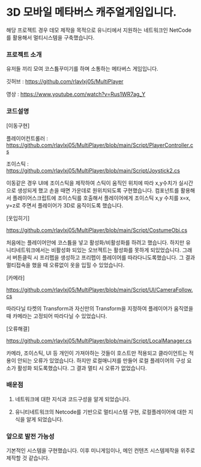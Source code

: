 # 3D 모바일 메타버스 캐주얼게임입니다.

해당 프로젝트 경우 데모 제작을 목적으로 유니티에서 지원하는 네트워크인 NetCode를 활용해서 멀티시스템을 구축했습니다.

### 프로젝트 소개

유저들 끼리 모여 코스튬꾸미기를 하며 소통하는 메타버스 게임입니다.

깃허브 : https://github.com/rlavlxj05/MultiPlayer

영상 : https://www.youtube.com/watch?v=Rus1WR7ag_Y

### 코드설명

[이동구현]

플레이어컨트롤러 : https://github.com/rlavlxj05/MultiPlayer/blob/main/Script/PlayerController.cs

조이스틱 : https://github.com/rlavlxj05/MultiPlayer/blob/main/Script/Joystick2.cs

이동같은 경우 UI에 조이스틱을 제작하여 스틱이 움직인 위치에 따라 x,y수치가 실시간으로 생성되게 했고 손을 때면 가운데로 원위치되도록 구현했습니다.
컴포넌트를 활용해서 플레이어스크립트에 조이스틱를 호출해서 플레이어에게 조이스틱 x,y 수치를 x=x, y=z로 주면서 플레이어가 3D로 움직이도록 했습니다.

[옷입히기]

https://github.com/rlavlxj05/MultiPlayer/blob/main/Script/CostumeObj.cs

처음에는 플레이어안에 코스튬을 넣고 활성화/비활성화를 하려고 했습니다. 하지만 유니티네트워크에서는 비활성화 되있는 오브젝트는 활성화를 못하게 되있었습니다. 그래서 버튼클릭 시 프리펩을 생성하고 프리펩이 플레이어를 따라다니도록했습니다. 그 결과 멀티접속을 했을 때 오류없이 옷을 입힐 수 있었습니다. 

[카메라]

https://github.com/rlavlxj05/MultiPlayer/blob/main/Script/UI/CameraFollow.cs

따라다닐 타켓의 Transform과 자신만의 Transform을 지정하여 플레이어가 움직였을 때 카메라는 고정되어 따라다닐 수 있었습니다.

[오류해결]

https://github.com/rlavlxj05/MultiPlayer/blob/main/Script/LocalManager.cs

카메라, 조이스틱, UI 등 개인이 가져야하는 것들이 호스트만 적용되고 클라이언트는 적용이 안되는 오류가 있었습니다. 하지만 로컬매니저를 만들어 로컬 플레이어의 구성 요소가 활성화 되도록했습니다. 그 결과 멀티 시 오류가 없었습니다.

### 배운점

1. 네트워크에 대한 지식과 코드구성을 알게 되었습니다.

2. 유니티네트워크의 Netcode를 기반으로 멀티시스템 구현, 로컬플레이어에 대한 지식을 알게 되었습니다.

### 앞으로 발전 가능성

기본적인 시스템을 구현했습니다. 이후 미니게임이나, 메인 컨텐츠 시스템제작을 위주로 제작할 것 같습니다.
